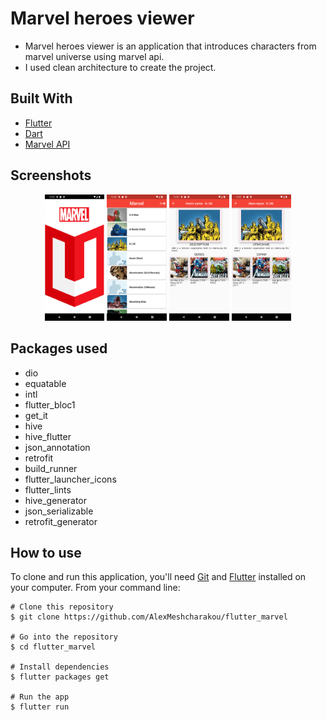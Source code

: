 # Marvel heroes viewer

- Marvel heroes viewer is an application that introduces characters from marvel universe using marvel api.
- I used clean architecture to create the project.


<div id="built-with"></div>

## Built With

* [Flutter](https://flutter.dev/)
* [Dart](https://dart.dev/)
* [Marvel API](https://developer.marvel.com/docs)

<div id="screenshots"></div>

## Screenshots

<p align='center'>
    <img src="screenshots/Screenshot_1657137294.png" width="19%" title="Splash"/>
    <img src="screenshots/Screenshot_1657137310.png" width="19%" title="Characters"/>
    <img src="screenshots/Screenshot_1657137331.png" width="19%" title="Character Detail"/>
    <img src="screenshots/Screenshot_1657137342.png" width="19%" title="Character Detail Rus"/>
</p>

## Packages used
 - dio
 - equatable
 - intl
 - flutter_bloc1
 - get_it
 - hive
 - hive_flutter
 - json_annotation
 - retrofit
 - build_runner
 - flutter_launcher_icons
 - flutter_lints 
 - hive_generator
 - json_serializable
 - retrofit_generator

## How to use

To clone and run this application, you'll need [Git](https://git-scm.com/downloads) and [Flutter](https://flutter.dev/docs/get-started/install) installed on your computer. From your command line:

```
# Clone this repository
$ git clone https://github.com/AlexMeshcharakou/flutter_marvel

# Go into the repository
$ cd flutter_marvel

# Install dependencies
$ flutter packages get

# Run the app
$ flutter run
```

